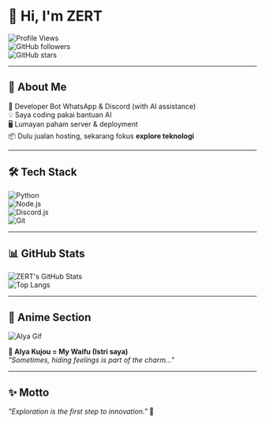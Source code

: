 # 👋 Hi, I'm ZERT  

![Profile Views](https://komarev.com/ghpvc/?username=ZERTTTTTT&color=blue&style=flat)  
![GitHub followers](https://img.shields.io/github/followers/ZERTTTTTT?style=social)  
![GitHub stars](https://img.shields.io/github/stars/ZERTTTTTT?style=social)

---

## 🚀 About Me  
🤖 Developer Bot WhatsApp & Discord (with AI assistance)  
💡 Saya coding pakai bantuan AI  
🖥️ Lumayan paham server & deployment  
📦 Dulu jualan hosting, sekarang fokus **explore teknologi**  

---

## 🛠️ Tech Stack  
![Python](https://img.shields.io/badge/Python-3776AB?logo=python&logoColor=white)  
![Node.js](https://img.shields.io/badge/Node.js-43853D?logo=node.js&logoColor=white)  
![Discord.js](https://img.shields.io/badge/Discord.js-5865F2?logo=discord&logoColor=white)  
![Git](https://img.shields.io/badge/Git-F05032?logo=git&logoColor=white)  

---

## 📊 GitHub Stats  
![ZERT's GitHub Stats](https://github-readme-stats.vercel.app/api?username=ZERTTTTTT&show_icons=true&theme=tokyonight)  
![Top Langs](https://github-readme-stats.vercel.app/api/top-langs/?username=ZERTTTTTT&layout=compact&theme=tokyonight)  

---

## 🌸 Anime Section  

![Alya Gif](https://c.tenor.com/Tq4b45oTspcAAAAC/tenor.gif)  

**💙 Alya Kujou = My Waifu (Istri saya)**  
_"Sometimes, hiding feelings is part of the charm…"_  

---

## ✨ Motto  
_"Exploration is the first step to innovation."_ 🚀

